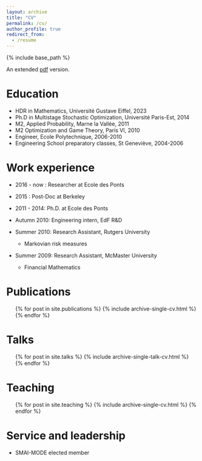 ```yaml
---
layout: archive
title: "CV"
permalink: /cv/
author_profile: true
redirect_from:
  - /resume
---
```


{% include base_path %}

An extended [pdf](https://leclere.github.io/files/cv_academique_en.pdf) version.

Education
======
* HDR in Mathematics, Université Gustave Eiffel, 2023
* Ph.D in Multistage Stochastic Optimization, Université Paris-Est, 2014
* M2, Applied Probability, Marne la Vallée, 2011
* M2 Optimization and Game Theory, Paris VI, 2010
* Engineer, Ecole Polytechnique, 2006-2010
* Engineering School preparatory classes, St Geneviève, 2004-2006

Work experience
======

* 2016 - now : Researcher at Ecole des Ponts

* 2015 : Post-Doc at Berkeley

* 2011 - 2014: Ph.D. at Ecole des Ponts

* Autumn 2010: Engineering intern, EdF R&D

* Summer 2010: Research Assistant, Rutgers University
  * Markovian risk measures

* Summer 2009: Research Assistant, McMaster University
  * Financial Mathematics

Publications
======
  <ul>{% for post in site.publications %}
    {% include archive-single-cv.html %}
  {% endfor %}</ul>
  
Talks
======
  <ul>{% for post in site.talks %}
    {% include archive-single-talk-cv.html %}
  {% endfor %}</ul>
  
Teaching
======
  <ul>{% for post in site.teaching %}
    {% include archive-single-cv.html %}
  {% endfor %}</ul>
  
Service and leadership
======
* SMAI-MODE elected member 
